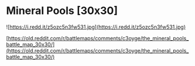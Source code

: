 # Mineral Pools [30x30]

![https://i.redd.it/z5ozc5n3fw531.jpg](https://i.redd.it/z5ozc5n3fw531.jpg)

[https://old.reddit.com/r/battlemaps/comments/c3oyge/the_mineral_pools_battle_map_30x30/](https://old.reddit.com/r/battlemaps/comments/c3oyge/the_mineral_pools_battle_map_30x30/)